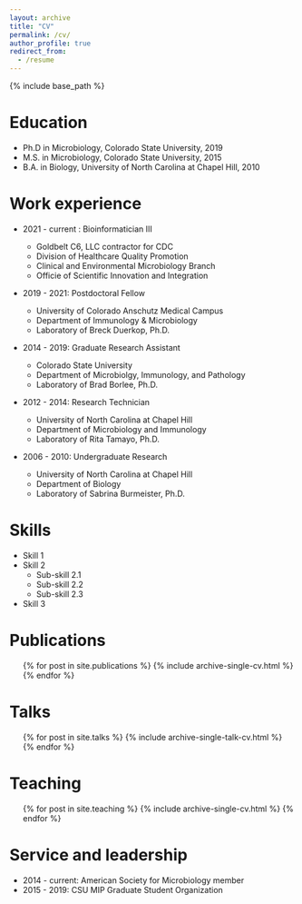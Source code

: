 ```yaml
---
layout: archive
title: "CV"
permalink: /cv/
author_profile: true
redirect_from:
  - /resume
---
```


{% include base_path %}

Education
======

* Ph.D in Microbiology, Colorado State University, 2019
* M.S. in Microbiology, Colorado State University, 2015
* B.A. in Biology, University of North Carolina at Chapel Hill, 2010


Work experience
======
* 2021 - current : Bioinformatician III
  * Goldbelt C6, LLC contractor for CDC
  * Division of Healthcare Quality Promotion
  * Clinical and Environmental Microbiology Branch
  * Officie of Scientific Innovation and Integration

* 2019 - 2021: Postdoctoral Fellow
  * University of Colorado Anschutz Medical Campus
  * Department of Immunology & Microbiology
  * Laboratory of Breck Duerkop, Ph.D.

* 2014 - 2019: Graduate Research Assistant
  * Colorado State University
  * Department of Microbiolgy, Immunology, and Pathology
  * Laboratory of Brad Borlee, Ph.D.
  
* 2012 - 2014: Research Technician
  * University of North Carolina at Chapel Hill
  * Department of Microbiology and Immunology
  * Laboratory of Rita Tamayo, Ph.D.

* 2006 - 2010: Undergraduate Research
  * University of North Carolina at Chapel Hill
  * Department of Biology
  * Laboratory of Sabrina Burmeister, Ph.D.

Skills
======
* Skill 1
* Skill 2
  * Sub-skill 2.1
  * Sub-skill 2.2
  * Sub-skill 2.3
* Skill 3

Publications
======
  <ul>{% for post in site.publications %}
    {% include archive-single-cv.html %}
  {% endfor %}</ul>
  
Talks
======
  <ul>{% for post in site.talks %}
    {% include archive-single-talk-cv.html %}
  {% endfor %}</ul>
  
Teaching
======
  <ul>{% for post in site.teaching %}
    {% include archive-single-cv.html %}
  {% endfor %}</ul>
  
Service and leadership
======
* 2014 - current: American Society for Microbiology member
* 2015 - 2019: CSU MIP Graduate Student Organization
